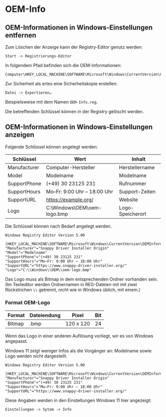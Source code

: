 # OEM-Info

## OEM-Informationen in Windows-Einstellungen entfernen

Zum Löschen der Anzeige kann der Registry-Editor genutz werden:

``Start -> Registrierungs-Editor``

In folgendem Pfad befinden sich die OEM-Informationen:

```
Computer\HKEY_LOCAL_MACHINE\SOFTWARE\Microsoft\Windows\CurrentVersion\OEMInformation
```

Zur Sicherheit als ertes eine Sicherheitskopie erstellen:

``Datei -> Exportieren…``

Beispielsweise mit dem Namen ``OEM-Info.reg``.

Die betreffenden Schlüssel können in der Registry gelöscht werden.

## OEM-Informationen in Windows-Einstellungen anzeigen

Folgende Schlüssel können angelegt werden:

| Schlüssel     | Wert                        | Inhalt           |
|---------------|-----------------------------|------------------|
| Manufacturer  | Computer-Hersteller         | Herstellername   |
| Model         | Modelname                   | Modelname        |
| SupportPhone  | (+49) 30 23125 231          | Rufnummer        |
| SupportHours  | Mo–Fr: 9:00 Uhr – 18:00 Uhr | Support-Zeiten   |
| SupportURL    | https://example.org/        | Website          |
| Logo          | C:\Windows\OEM\oem-logo.bmp | Logo-Speicherort |

Die Schlüssel können nach Bedarf angelegt werden.

```
Windows Registry Editor Version 5.00

[HKEY_LOCAL_MACHINE\SOFTWARE\Microsoft\Windows\CurrentVersion\OEMInformation]
"Manufacturer"="Snappy Driver Installer Origin"
"Model"="Modelname"
"SupportPhone"="(+49) 30 23125 231"
"SupportHours"="Mo–Fr: 9:00 Uhr – 18:00 Uhr"
"SupportURL"="https://www.snappy-driver-installer.org/"
"Logo"="C:\\Windows\\OEM\\oem-logo.bmp"
```

Das Logo muss als Bitmap in dem entsprechenden Ordner vorhanden sein. (Im Texteditor werden Ordnernamen in REG-Dateien mit mit _zwei_ Rückstrichen ``\\`` getrennt, nicht wie in Windows üblich, mit einem.)

### Format OEM-Logo

| Format | Dateiendung | Pixel     | Bit |
|--------|-------------|-----------|-----|
| Bitmap | .bmp        | 120 x 120 | 24  |

Wenn das Logo in einer anderen Auflösung vorliegt, wir es von Windows angepasst.

Windows 11 zeigt weniger Infos als die Vorgänger an: Modelname sowie Logo werden nicht dargestellt.

```
Windows Registry Editor Version 5.00

[HKEY_LOCAL_MACHINE\SOFTWARE\Microsoft\Windows\CurrentVersion\OEMInformation]
"Manufacturer"="Snappy Driver Installer Origin"
"SupportPhone"="(+49) 30 23125 231"
"SupportHours"="Mo–Fr: 9:00 Uhr – 18:00 Uhr"
"SupportURL"="https://www.snappy-driver-installer.org/"

```

Diese Angaben werden in den Einstellungen Windows 11 hier angezeigt:

``Einstellungen -> Sytem -> Info``
